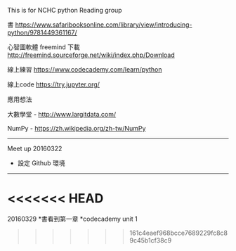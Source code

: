 This is for NCHC python Reading group

書
https://www.safaribooksonline.com/library/view/introducing-python/9781449361167/

心智圖軟體 freemind 下載
http://freemind.sourceforge.net/wiki/index.php/Download

線上練習
https://www.codecademy.com/learn/python

線上code
https://try.jupyter.org/

應用想法

大數學堂 - http://www.largitdata.com/

NumPy    - https://zh.wikipedia.org/zh-tw/NumPy

-------------------------------------------------

Meet up 20160322

* 設定 Github 環境 


-------------------------------------------------

<<<<<<< HEAD
=======
20160329
*書看到第一章
*codecademy unit 1
>>>>>>> 161c4eaef968bcce7689229fc8c89c45b1cf38c9
